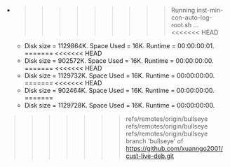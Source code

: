 * >>>>>>>>> Running inst-min-con-auto-log-root.sh ...
<<<<<<< HEAD
  * Disk size = 1129864K. Space Used = 16K. Runtime = 00:00:00:01.
=======
<<<<<<< HEAD
  * Disk size = 902572K. Space Used = 16K. Runtime = 00:00:00:00.
=======
<<<<<<< HEAD
  * Disk size = 1129732K. Space Used = 16K. Runtime = 00:00:00:00.
=======
<<<<<<< HEAD
  * Disk size = 902464K. Space Used = 16K. Runtime = 00:00:00:00.
=======
  * Disk size = 1129728K. Space Used = 16K. Runtime = 00:00:00:00.
>>>>>>> refs/remotes/origin/bullseye
>>>>>>> refs/remotes/origin/bullseye
>>>>>>> refs/remotes/origin/bullseye
>>>>>>> branch 'bullseye' of https://github.com/xuanngo2001/cust-live-deb.git
